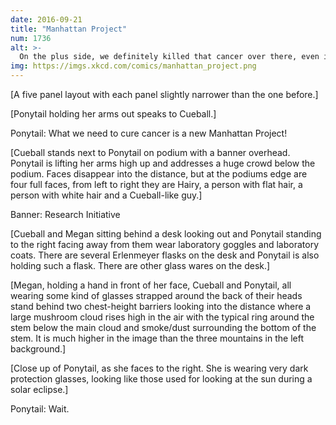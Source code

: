```yaml
---
date: 2016-09-21
title: "Manhattan Project"
num: 1736
alt: >-
  On the plus side, we definitely killed that cancer over there, even if we caused a bunch more everywhere else.
img: https://imgs.xkcd.com/comics/manhattan_project.png
---
```

[A five panel layout with each panel slightly narrower than the one before.]

[Ponytail holding her arms out speaks to Cueball.]

Ponytail: What we need to cure cancer is a new Manhattan Project!

[Cueball stands next to Ponytail on podium with a banner overhead. Ponytail is lifting her arms high up and addresses a huge crowd below the podium. Faces disappear into the distance, but at the podiums edge are four full faces, from left to right they are Hairy, a person with flat hair, a person with white hair and a Cueball-like guy.]

Banner: Research Initiative

[Cueball and Megan sitting behind a desk looking out and Ponytail standing to the right facing away from them wear laboratory goggles and laboratory coats. There are several Erlenmeyer flasks on the desk and Ponytail is also holding such a flask. There are other glass wares on the desk.]

[Megan, holding a hand in front of her face, Cueball and Ponytail, all wearing some kind of glasses strapped around the back of their heads stand behind two chest-height barriers looking into the distance where a large mushroom cloud rises high in the air with the typical ring around the stem below the main cloud and smoke/dust surrounding the bottom of the stem. It is much higher in the image than the three mountains in the left background.]

[Close up of Ponytail, as she faces to the right. She is wearing very dark protection glasses, looking like those used for looking at the sun during a solar eclipse.]

Ponytail: Wait.
